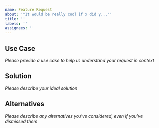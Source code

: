 ```yaml
---
name: Feature Request
about: '"It would be really cool if x did y..."'
title: ''
labels: ''
assignees: ''
---
```


## Use Case

*Please provide a use case to help us understand your request in context*

## Solution

*Please describe your ideal solution*

## Alternatives

*Please describe any alternatives you've considered, even if you've dismissed them*
